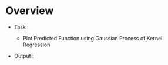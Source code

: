 # Overview

* Task :
  * Plot Predicted Function using Gaussian Process of Kernel Regression


* Output : 
